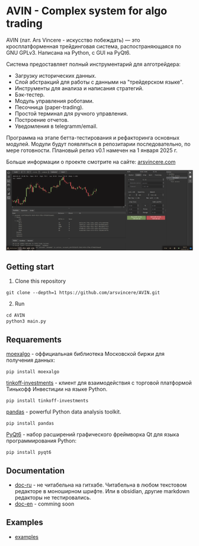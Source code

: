 # AVIN - Complex system for algo trading

AVIN (лат. Ars Vincere  -  искусство побеждать)  —  это кросплатформенная
трейдинговая система, распостраняющаяся по GNU GPLv3. Написана на Python,
с GUI на PyQt6.

Система предоставляет полный инструментарий для алготрейдера:
- Загрузку исторических данных.
- Слой абстракций для работы с данными на "трейдерском языке".
- Инструменты для анализа и написания стратегий.
- Бэк-тестер.
- Модуль управления роботами.
- Песочница (paper-trading).
- Простой терминал для ручного управления.
- Построение отчетов.
- Уведомления в telegramm/email.

Программа на этапе бетта-тестирования и рефакторинга основных модулей. Модули
будут появляться в репозитарии последовательно, по мере готовности. Плановый
релиз v0.1 намечен на 1 января 2025 г.

Больше информации о проекте смотрите на сайте:
[arsvincere.com](http://arsvincere.com)

![image](https://github.com/arsvincere/AVIN/blob/master/res/screenshot/Screenshot_2024-02-28_13-11-10.png)


## Getting start

1. Clone this repository

```
git clone --depth=1 https://github.com/arsvincere/AVIN.git
```

2. Run
```
cd AVIN
python3 main.py
```


## Requarements

[moexalgo](https://github.com/moexalgo/moexalgo) - оффициальная библиотека Московской биржи для получения данных:

    pip install moexalgo

[tinkoff-investments](https://github.com/Tinkoff/invest-python) - клиент для взаимодействия с торговой платформой Тинькофф Инвестиции на языке Python.

    pip install tinkoff-investments

[pandas](https://github.com/pandas-dev/pandas) - powerful Python data analysis toolkit.

    pip install pandas

[PyQt6](https://pypi.org/project/PyQt6/) - набор расширений графического фреймворка Qt для языка программирования Python:

    pip install pyqt6
	

## Documentation

- [doc-ru](https://github.com/arsvincere/AVIN/tree/master/doc/ru) - не читабельна на гитхабе. Читабельна в любом текстовом редакторе в моноширном шрифте. Или в obsidian, другие markdown редакторы не тестировались.
- [doc-en](...) - comming soon


## Examples

- [examples](https://github.com/arsvincere/AVIN/tree/master/doc/examples/data)

